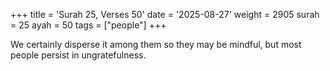 +++
title = 'Surah 25, Verses 50'
date = '2025-08-27'
weight = 2905
surah = 25
ayah = 50
tags = ["people"]
+++

We certainly disperse it among them so they may be mindful, but most people persist in ungratefulness.